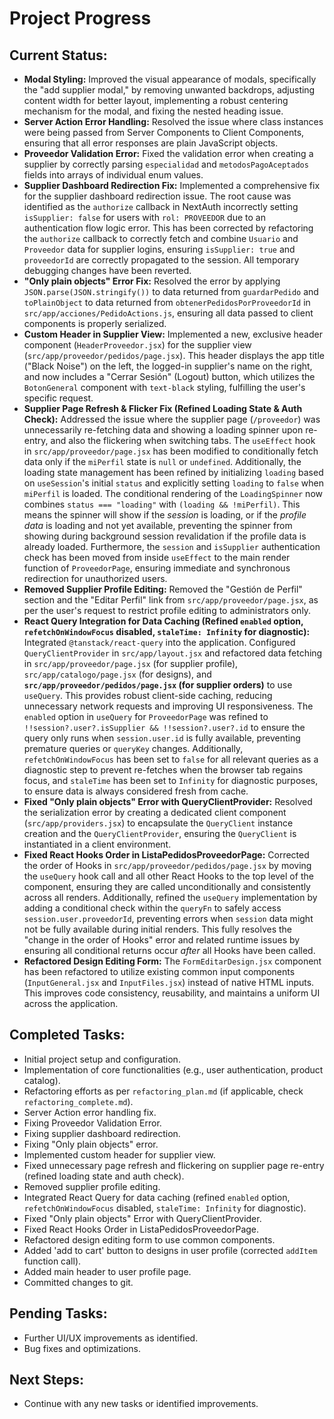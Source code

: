 # Project Progress

## Current Status:
- **Modal Styling:** Improved the visual appearance of modals, specifically the "add supplier modal," by removing unwanted backdrops, adjusting content width for better layout, implementing a robust centering mechanism for the modal, and fixing the nested heading issue.
- **Server Action Error Handling:** Resolved the issue where class instances were being passed from Server Components to Client Components, ensuring that all error responses are plain JavaScript objects.
- **Proveedor Validation Error:** Fixed the validation error when creating a supplier by correctly parsing `especialidad` and `metodosPagoAceptados` fields into arrays of individual enum values.
- **Supplier Dashboard Redirection Fix:** Implemented a comprehensive fix for the supplier dashboard redirection issue. The root cause was identified as the `authorize` callback in NextAuth incorrectly setting `isSupplier: false` for users with `rol: PROVEEDOR` due to an authentication flow logic error. This has been corrected by refactoring the `authorize` callback to correctly fetch and combine `Usuario` and `Proveedor` data for supplier logins, ensuring `isSupplier: true` and `proveedorId` are correctly propagated to the session. All temporary debugging changes have been reverted.
- **"Only plain objects" Error Fix:** Resolved the error by applying `JSON.parse(JSON.stringify())` to data returned from `guardarPedido` and `toPlainObject` to data returned from `obtenerPedidosPorProveedorId` in `src/app/acciones/PedidoActions.js`, ensuring all data passed to client components is properly serialized.
- **Custom Header in Supplier View:** Implemented a new, exclusive header component (`HeaderProveedor.jsx`) for the supplier view (`src/app/proveedor/pedidos/page.jsx`). This header displays the app title ("Black Noise") on the left, the logged-in supplier's name on the right, and now includes a "Cerrar Sesión" (Logout) button, which utilizes the `BotonGeneral` component with `text-black` styling, fulfilling the user's specific request.
- **Supplier Page Refresh & Flicker Fix (Refined Loading State & Auth Check):** Addressed the issue where the supplier page (`/proveedor`) was unnecessarily re-fetching data and showing a loading spinner upon re-entry, and also the flickering when switching tabs. The `useEffect` hook in `src/app/proveedor/page.jsx` has been modified to conditionally fetch data only if the `miPerfil` state is `null` or `undefined`. Additionally, the loading state management has been refined by initializing `loading` based on `useSession`'s initial `status` and explicitly setting `loading` to `false` when `miPerfil` is loaded. The conditional rendering of the `LoadingSpinner` now combines `status === "loading"` with `(loading && !miPerfil)`. This means the spinner will show if the *session* is loading, or if the *profile data* is loading and not yet available, preventing the spinner from showing during background session revalidation if the profile data is already loaded. Furthermore, the `session` and `isSupplier` authentication check has been moved from inside `useEffect` to the main render function of `ProveedorPage`, ensuring immediate and synchronous redirection for unauthorized users.
- **Removed Supplier Profile Editing:** Removed the "Gestión de Perfil" section and the "Editar Perfil" link from `src/app/proveedor/page.jsx`, as per the user's request to restrict profile editing to administrators only.
- **React Query Integration for Data Caching (Refined `enabled` option, `refetchOnWindowFocus` disabled, `staleTime: Infinity` for diagnostic):** Integrated `@tanstack/react-query` into the application. Configured `QueryClientProvider` in `src/app/layout.jsx` and refactored data fetching in `src/app/proveedor/page.jsx` (for supplier profile), `src/app/catalogo/page.jsx` (for designs), and **`src/app/proveedor/pedidos/page.jsx` (for supplier orders)** to use `useQuery`. This provides robust client-side caching, reducing unnecessary network requests and improving UI responsiveness. The `enabled` option in `useQuery` for `ProveedorPage` was refined to `!!session?.user?.isSupplier && !!session?.user?.id` to ensure the query only runs when `session.user.id` is fully available, preventing premature queries or `queryKey` changes. Additionally, `refetchOnWindowFocus` has been set to `false` for all relevant queries as a diagnostic step to prevent re-fetches when the browser tab regains focus, and `staleTime` has been set to `Infinity` for diagnostic purposes, to ensure data is always considered fresh from cache.
- **Fixed "Only plain objects" Error with QueryClientProvider:** Resolved the serialization error by creating a dedicated client component (`src/app/providers.jsx`) to encapsulate the `QueryClient` instance creation and the `QueryClientProvider`, ensuring the `QueryClient` is instantiated in a client environment.
- **Fixed React Hooks Order in ListaPedidosProveedorPage:** Corrected the order of Hooks in `src/app/proveedor/pedidos/page.jsx` by moving the `useQuery` hook call and all other React Hooks to the top level of the component, ensuring they are called unconditionally and consistently across all renders. Additionally, refined the `useQuery` implementation by adding a conditional check within the `queryFn` to safely access `session.user.proveedorId`, preventing errors when `session` data might not be fully available during initial renders. This fully resolves the "change in the order of Hooks" error and related runtime issues by ensuring all conditional returns occur *after* all Hooks have been called.
- **Refactored Design Editing Form:** The `FormEditarDesign.jsx` component has been refactored to utilize existing common input components (`InputGeneral.jsx` and `InputFiles.jsx`) instead of native HTML inputs. This improves code consistency, reusability, and maintains a uniform UI across the application.

## Completed Tasks:
- Initial project setup and configuration.
- Implementation of core functionalities (e.g., user authentication, product catalog).
- Refactoring efforts as per `refactoring_plan.md` (if applicable, check `refactoring_complete.md`).
- Server Action error handling fix.
- Fixing Proveedor Validation Error.
- Fixing supplier dashboard redirection.
- Fixing "Only plain objects" error.
- Implemented custom header for supplier view.
- Fixed unnecessary page refresh and flickering on supplier page re-entry (refined loading state and auth check).
- Removed supplier profile editing.
- Integrated React Query for data caching (refined `enabled` option, `refetchOnWindowFocus` disabled, `staleTime: Infinity` for diagnostic).
- Fixed "Only plain objects" Error with QueryClientProvider.
- Fixed React Hooks Order in ListaPedidosProveedorPage.
- Refactored design editing form to use common components.
- Added 'add to cart' button to designs in user profile (corrected `addItem` function call).
- Added main header to user profile page.
- Committed changes to git.

## Pending Tasks:
- Further UI/UX improvements as identified.
- Bug fixes and optimizations.

## Next Steps:
- Continue with any new tasks or identified improvements.
